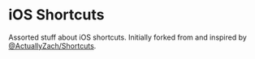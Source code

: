 # iOS Shortcuts

Assorted stuff about iOS shortcuts. Initially forked from and inspired by [@ActuallyZach/Shortcuts](https://github.com/ActuallyZach/Shortcuts).
